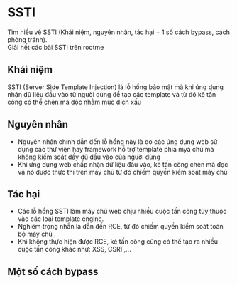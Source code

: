 # SSTI
Tìm hiểu về SSTI (Khái niệm, nguyên nhân, tác hại + 1 số cách bypass, cách phòng tránh).<br>
Giải hết các bài SSTI trên rootme

## Khái niệm 
SSTI (Server Side Template Injection) là lỗ hổng bảo mật mà khi ứng dụng nhận dữ liệu đầu vào từ người dùng để tạo các template và từ đó kẻ tấn công có thể chèn mã độc nhằm mục đích xấu
## Nguyên nhân
- Nguyên nhân chính dẫn đến lỗ hổng này là do các ứng dụng web sử dụng các thư viện hay framework hỗ trợ template phía myá chủ mà không kiểm soát đầy đủ đầu vào của người dùng
- Khi ứng dụng web chấp nhận dữ liệu đầu vào, kẻ tấn công chèn mã đọc và nó được thực thi trên máy chủ từ đó chiếm quyền kiểm soát máy chủ
## Tác hại
- Các lỗ hổng SSTI làm máy chủ web chịu nhiều cuộc tấn công tùy thuộc vào các loại template engine.
- Nghiêm trọng nhẫn là dẫn đến RCE, từ đó chiếm quyền kiểm soát toàn bộ máy chủ .
- Khi không thực hiện được RCE, kẻ tấn công cũng có thể tạo ra nhiều cuộc tấn công khác như: XSS, CSRF,...
## Một số cách bypass
